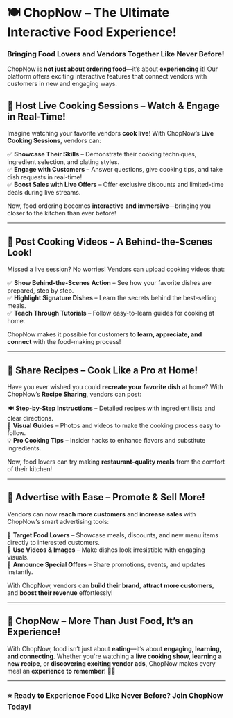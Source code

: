 # 🍽️ ChopNow – The Ultimate Interactive Food Experience!  

### Bringing Food Lovers and Vendors Together Like Never Before!  

ChopNow is **not just about ordering food**—it’s about **experiencing** it! Our platform offers exciting interactive features that connect vendors with customers in new and engaging ways.  

## 🍳 Host Live Cooking Sessions – Watch & Engage in Real-Time!  

Imagine watching your favorite vendors **cook live**! With ChopNow’s **Live Cooking Sessions**, vendors can:  

✅ **Showcase Their Skills** – Demonstrate their cooking techniques, ingredient selection, and plating styles.  
✅ **Engage with Customers** – Answer questions, give cooking tips, and take dish requests in real-time!  
✅ **Boost Sales with Live Offers** – Offer exclusive discounts and limited-time deals during live streams.  

Now, food ordering becomes **interactive and immersive**—bringing you closer to the kitchen than ever before!  

---

## 🎥 Post Cooking Videos – A Behind-the-Scenes Look!  

Missed a live session? No worries! Vendors can upload cooking videos that:  

✅ **Show Behind-the-Scenes Action** – See how your favorite dishes are prepared, step by step.  
✅ **Highlight Signature Dishes** – Learn the secrets behind the best-selling meals.  
✅ **Teach Through Tutorials** – Follow easy-to-learn guides for cooking at home.  

ChopNow makes it possible for customers to **learn, appreciate, and connect** with the food-making process!  

---

## 📖 Share Recipes – Cook Like a Pro at Home!  

Have you ever wished you could **recreate your favorite dish** at home? With ChopNow’s **Recipe Sharing**, vendors can post:  

🍽️ **Step-by-Step Instructions** – Detailed recipes with ingredient lists and clear directions.  
📸 **Visual Guides** – Photos and videos to make the cooking process easy to follow.  
💡 **Pro Cooking Tips** – Insider hacks to enhance flavors and substitute ingredients.  

Now, food lovers can try making **restaurant-quality meals** from the comfort of their kitchen!  

---

## 📢 Advertise with Ease – Promote & Sell More!  

Vendors can now **reach more customers** and **increase sales** with ChopNow’s smart advertising tools:  

🎯 **Target Food Lovers** – Showcase meals, discounts, and new menu items directly to interested customers.  
🎥 **Use Videos & Images** – Make dishes look irresistible with engaging visuals.  
💬 **Announce Special Offers** – Share promotions, events, and updates instantly.  

With ChopNow, vendors can **build their brand**, **attract more customers**, and **boost their revenue** effortlessly!  

---

## 🚀 ChopNow – More Than Just Food, It’s an Experience!  

With ChopNow, food isn’t just about **eating**—it’s about **engaging, learning, and connecting**. Whether you're watching a **live cooking show**, **learning a new recipe**, or **discovering exciting vendor ads**, ChopNow makes every meal an **experience to remember**! 🎉🔥  

---

### ⭐ Ready to Experience Food Like Never Before? Join ChopNow Today!  

